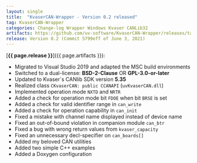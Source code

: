 ```yaml
---
layout: single
title:  "KvaserCAN-Wrapper - Version 0.2 released"
tag: KvaserCAN-Wrapper
categories: Change-log Wrapper Windows Kvaser CANLib32
artifacts: https://github.com/uv-software/KvaserCAN-Wrapper/releases/tag/v0.2
release: Version 0.2 (Commit 5799eff of June 3, 2021)
---
```

[**{{ page.release }}**]({{ page.artifacts }}):

- Migrated to Visual Studio 2019 and adapted the MSC build environments
- Switched to a dual-license: **BSD-2-Clause** OR **GPL-3.0-or-later**
- Updated to Kvaser´s CANlib SDK version **5.35**
- Realized class `CKvaserCAN: public CCANAPI` (`uvKvaserCAN.dll`)
- Implemented operation mode `NXTD` and `NRTR`
- Added a check for operation mode bit `FDOE` when bit `BRSE` is set
- Added a check for valid identifier range in `can_write`
- Added a check for operation capability in `can_init`
- Fixed a mistake with channel name displayed instead of device name
- Fixed an out-of-bound violation in companion module `can_btr`
- Fixed a bug with wrong return values from `kvaser_capacity`
- Fixed an unnecessary decl-specifier on `can_boards[]`
- Added my beloved CAN utilities
- Added two simple C++ examples
- Added a Doxygen configuration

